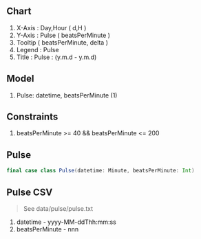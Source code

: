 Chart
-----
1. X-Axis : Day,Hour ( d,H )
2. Y-Axis : Pulse ( beatsPerMinute )
3. Tooltip ( beatsPerMinute, delta )
4. Legend : Pulse
5. Title : Pulse : (y.m.d - y.m.d)

Model
-----
1. Pulse: datetime, beatsPerMinute (1)

Constraints
-----------
1. beatsPerMinute >= 40 && beatsPerMinute <= 200

Pulse
-----
```scala
final case class Pulse(datetime: Minute, beatsPerMinute: Int)
```

Pulse CSV
---------
>See data/pulse/pulse.txt
1. datetime - yyyy-MM-ddThh:mm:ss
2. beatsPerMinute - nnn